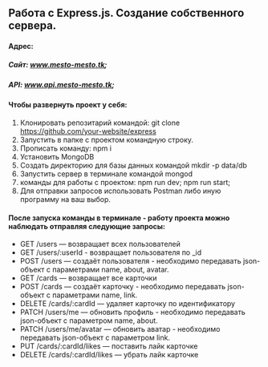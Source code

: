 Работа с Express.js. Создание собственного сервера.
-------------
#### Адрес:
##### Сайт: www.mesto-mesto.tk;
##### API: www.api.mesto-mesto.tk;
#### Чтобы развернуть проект у себя:

1. Клонировать репозитарий командой: git clone https://github.com/your-website/express
2. Запустить в папке с проектом командную строку.
3. Прописать команду: npm i
4. Установить MongoDB
5. Создать директорию для базы данных командой mkdir -p data/db
6. Запустить сервер в терминале командой mongod
7. команды для работы с проектом: 
npm run dev;
npm run start;
8. Для отправки запросов использовать Postman либо иную программу на ваш выбор.

#### После запуска команды в терминале - работу проекта можно наблюдать отправляя следующие запросы:
- GET /users — возвращает всех пользователей
- GET /users/:userId - возвращает пользователя по _id
- POST /users — создаёт пользователя - необходимо передавать json-объект с параметрами name, about, avatar.
- GET /cards — возвращает все карточки
- POST /cards — создаёт карточку - необходимо передавать json-объект с параметрами name, link.
- DELETE /cards/:cardId — удаляет карточку по идентификатору
- PATCH /users/me — обновить профиль - необходимо передавать json-объект с параметром name, about.
- PATCH /users/me/avatar — обновить аватар - необходимо передавать json-объект с параметром link.
- PUT /cards/:cardId/likes — поставить лайк карточке
- DELETE /cards/:cardId/likes — убрать лайк карточке
